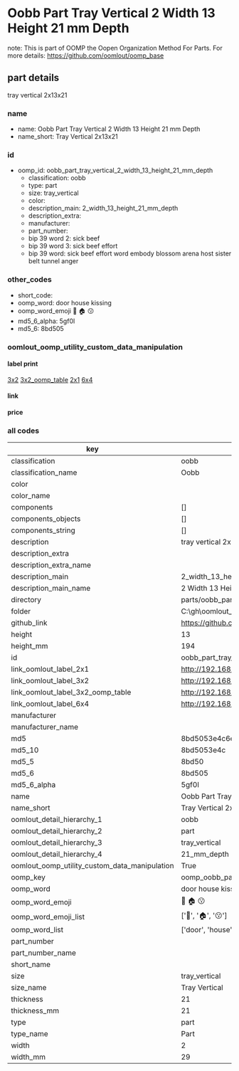 # Oobb Part Tray Vertical 2 Width 13 Height 21 mm Depth  

note: This is part of OOMP the Oopen Organization Method For Parts. For more details: https://github.com/oomlout/oomp_base

##  part details
  



tray vertical 2x13x21



### name
* name: Oobb Part Tray Vertical 2 Width 13 Height 21 mm Depth
* name_short: Tray Vertical 2x13x21 
### id
* oomp_id: oobb_part_tray_vertical_2_width_13_height_21_mm_depth
  * classification: oobb
  * type: part
  * size: tray_vertical
  * color: 
  * description_main: 2_width_13_height_21_mm_depth
  * description_extra: 
  * manufacturer: 
  * part_number: 
  * bip 39 word 2: sick beef
  * bip 39 word 3: sick beef effort
  * bip 39 word: sick beef effort word embody blossom arena host sister belt tunnel anger

### other_codes
* short_code: 
* oomp_word: door house kissing
* oomp_word_emoji :door: :house: :kissing:
* md5_6_alpha: 5gf0l
* md5_6: 8bd505






### oomlout_oomp_utility_custom_data_manipulation
#### label print
[3x2](http://192.168.1.245:1112/?label=oomp%205gf0l)
[3x2_oomp_table](http://192.168.1.108:1112/?label=oomp%205gf0l)
[2x1](http://192.168.1.242:1112/?label=oomp%205gf0l)
[6x4](http://192.168.1.55:1112/?label=oomp%205gf0l)    

#### link

                              

#### price







### all codes 
| key | value |  
| --- | --- |  
| classification | oobb |  
| classification_name | Oobb |  
| color |  |  
| color_name |  |  
| components | [] |  
| components_objects | [] |  
| components_string | [] |  
| description | tray vertical 2x13x21 |  
| description_extra |  |  
| description_extra_name |  |  
| description_main | 2_width_13_height_21_mm_depth |  
| description_main_name | 2 Width 13 Height 21 mm Depth |  
| directory | parts/oobb_part_tray_vertical_2_width_13_height_21_mm_depth |  
| folder | C:\gh\oomlout_oobb_version_4_generated_parts\parts\oobb_part_tray_vertical_2_width_13_height_21_mm_depth |  
| github_link | https://github.com/oomlout/oomlout_oomp_part_src/tree/main/parts/oobb_part_tray_vertical_2_width_13_height_21_mm_depth |  
| height | 13 |  
| height_mm | 194 |  
| id | oobb_part_tray_vertical_2_width_13_height_21_mm_depth |  
| link_oomlout_label_2x1 | http://192.168.1.242:1112/?label=oomp%205gf0l |  
| link_oomlout_label_3x2 | http://192.168.1.245:1112/?label=oomp%205gf0l |  
| link_oomlout_label_3x2_oomp_table | http://192.168.1.108:1112/?label=oomp%205gf0l |  
| link_oomlout_label_6x4 | http://192.168.1.55:1112/?label=oomp%205gf0l |  
| manufacturer |  |  
| manufacturer_name |  |  
| md5 | 8bd5053e4c6e016c60243fd68d45063e |  
| md5_10 | 8bd5053e4c |  
| md5_5 | 8bd50 |  
| md5_6 | 8bd505 |  
| md5_6_alpha | 5gf0l |  
| name | Oobb Part Tray Vertical 2 Width 13 Height 21 mm Depth |  
| name_short | Tray Vertical 2x13x21  |  
| oomlout_detail_hierarchy_1 | oobb |  
| oomlout_detail_hierarchy_2 | part |  
| oomlout_detail_hierarchy_3 | tray_vertical |  
| oomlout_detail_hierarchy_4 | 21_mm_depth |  
| oomlout_oomp_utility_custom_data_manipulation | True |  
| oomp_key | oomp_oobb_part_tray_vertical_2_width_13_height_21_mm_depth |  
| oomp_word | door house kissing |  
| oomp_word_emoji | :door: :house: :kissing: |  
| oomp_word_emoji_list | [':door:', ':house:', ':kissing:'] |  
| oomp_word_list | ['door', 'house', 'kissing'] |  
| part_number |  |  
| part_number_name |  |  
| short_name |  |  
| size | tray_vertical |  
| size_name | Tray Vertical |  
| thickness | 21 |  
| thickness_mm | 21 |  
| type | part |  
| type_name | Part |  
| width | 2 |  
| width_mm | 29 |  
